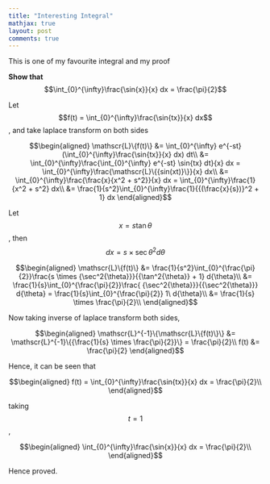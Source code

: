 ```yaml
---
title: "Interesting Integral"
mathjax: true
layout: post
comments: true
---
```


This is one of my favourite integral and my proof

**Show that** $$\int_{0}^{\infty}\frac{\sin{x}}{x} dx = \frac{\pi}{2}$$

Let $$f(t) = \int_{0}^{\infty}\frac{\sin{tx}}{x} dx$$, and take laplace transform on both sides

$$\begin{aligned}
        \mathscr{L}\{f(t)\} &= \int_{0}^{\infty} e^{-st} (\int_{0}^{\infty}\frac{\sin{tx}}{x} dx) dt\\
        &= \int_{0}^{\infty}\frac{\int_{0}^{\infty} e^{-st} \sin{tx} dt}{x} dx = \int_{0}^{\infty}\frac{\mathscr{L}\{{sin(xt)}\}}{x} dx\\
        &= \int_{0}^{\infty}\frac{\frac{x}{x^2 + s^2}}{x} dx = \int_{0}^{\infty}\frac{1}{x^2 + s^2} dx\\
        &= \frac{1}{s^2}\int_{0}^{\infty}\frac{1}{{(\frac{x}{s})}^2 + 1} dx
    \end{aligned}$$

Let $$x = s \tan{\theta}$$, then $$dx = s \times {\sec{\theta}}^2 d{\theta}$$

$$\begin{aligned}
        \mathscr{L}\{f(t)\} &= \frac{1}{s^2}\int_{0}^{\frac{\pi}{2}}\frac{s \times {\sec^2{\theta}}}{{\tan^2{\theta}} + 1} d{\theta}\\
        &= \frac{1}{s}\int_{0}^{\frac{\pi}{2}}\frac{ {\sec^2{\theta}}}{{\sec^2{\theta}}} d{\theta} = \frac{1}{s}\int_{0}^{\frac{\pi}{2}} 1\ d{\theta}\\
        &= \frac{1}{s} \times \frac{\pi}{2}\\
    \end{aligned}$$

Now taking inverse of laplace transform both sides,

$$\begin{aligned}
       \mathscr{L}^{-1}\{\mathscr{L}\{f(t)\}\} &= \mathscr{L}^{-1}\{{\frac{1}{s} \times \frac{\pi}{2}}\} = \frac{\pi}{2}\\
       f(t) &= \frac{\pi}{2}
    \end{aligned}$$

Hence, it can be seen that

$$\begin{aligned}
        f(t) = \int_{0}^{\infty}\frac{\sin{tx}}{x} dx = \frac{\pi}{2}\\
    \end{aligned}$$
    
taking $$t = 1$$,

$$\begin{aligned}
        \int_{0}^{\infty}\frac{\sin{x}}{x} dx = \frac{\pi}{2}\\
    \end{aligned}$$

Hence proved.
